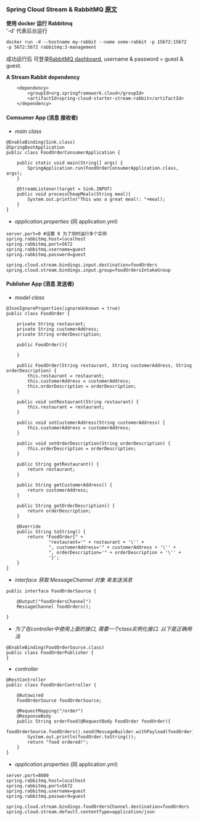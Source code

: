 ### Spring Cloud Stream & RabbitMQ [原文](https://www.e4developer.com/2018/01/28/setting-up-rabbitmq-with-spring-cloud-stream/)
**使用 docker 运行 Rabbitmq**  <br> '-d' 代表后台运行
```
docker run -d --hostname my-rabbit --name some-rabbit -p 15672:15672  -p 5672:5672 rabbitmq:3-management
```
成功运行后 可登录[RabbitMQ dashboard](http://localhost:15672), username & password = guest & guest.

**A Stream Rabbit dependency**
```
    <dependency>
        <groupId>org.springframework.cloud</groupId>
        <artifactId>spring-cloud-starter-stream-rabbit</artifactId>
    </dependency>
```

#### Comsumer App (消息 接收者)
- *main class*
```
@EnableBinding(Sink.class)
@SpringBootApplication
public class FoodOrderConsumerApplication {
 
    public static void main(String[] args) {
        SpringApplication.run(FoodOrderConsumerApplication.class, args);
    }
 
    @StreamListener(target = Sink.INPUT)
    public void processCheapMeals(String meal){
        System.out.println("This was a great meal!: "+meal);
    }
}
```
- *application.properties* (同 application.yml)
```
server.port=0 #设置 0 为了同时运行多个实例
spring.rabbitmq.host=localhost
spring.rabbitmq.port=5672
spring.rabbitmq.username=guest
spring.rabbitmq.password=guest
 
spring.cloud.stream.bindings.input.destination=foodOrders
spring.cloud.stream.bindings.input.group=foodOrdersIntakeGroup
```

#### Publisher App (消息 发送者)
- *model class*
```
@JsonIgnoreProperties(ignoreUnknown = true)
public class FoodOrder {
 
    private String restaurant;
    private String customerAddress;
    private String orderDescription;
 
    public FoodOrder(){
 
    }
 
    public FoodOrder(String restaurant, String customerAddress, String orderDescription) {
        this.restaurant = restaurant;
        this.customerAddress = customerAddress;
        this.orderDescription = orderDescription;
    }
 
    public void setRestaurant(String restaurant) {
        this.restaurant = restaurant;
    }
 
    public void setCustomerAddress(String customerAddress) {
        this.customerAddress = customerAddress;
    }
 
    public void setOrderDescription(String orderDescription) {
        this.orderDescription = orderDescription;
    }
 
    public String getRestaurant() {
        return restaurant;
    }
 
    public String getCustomerAddress() {
        return customerAddress;
    }
 
    public String getOrderDescription() {
        return orderDescription;
    }
 
    @Override
    public String toString() {
        return "FoodOrder{" +
                "restaurant='" + restaurant + '\'' +
                ", customerAddress='" + customerAddress + '\'' +
                ", orderDescription='" + orderDescription + '\'' +
                '}';
    }
}
```
- *interface 获取 MessageChannel 对象 来发送消息*
```
public interface FoodOrderSource {
 
    @Output("foodOrdersChannel")
    MessageChannel foodOrders();
 
}
```
- *为了在controller中使用上面的接口, 需要一个class实例化接口. 以下是正确用法*
```
@EnableBinding(FoodOrderSource.class)
public class FoodOrderPublisher {
}
```
- *controller*
```
@RestController
public class FoodOrderController {
 
    @Autowired
    FoodOrderSource foodOrderSource;
 
    @RequestMapping("/order")
    @ResponseBody
    public String orderFood(@RequestBody FoodOrder foodOrder){
        foodOrderSource.foodOrders().send(MessageBuilder.withPayload(foodOrder).build());
        System.out.println(foodOrder.toString());
        return "food ordered!";
    }
}
```
- *application.properties* (同 application.yml)
```
server.port=8080
spring.rabbitmq.host=localhost
spring.rabbitmq.port=5672
spring.rabbitmq.username=guest
spring.rabbitmq.password=guest
 
spring.cloud.stream.bindings.foodOrdersChannel.destination=foodOrders
spring.cloud.stream.default.contentType=application/json
```